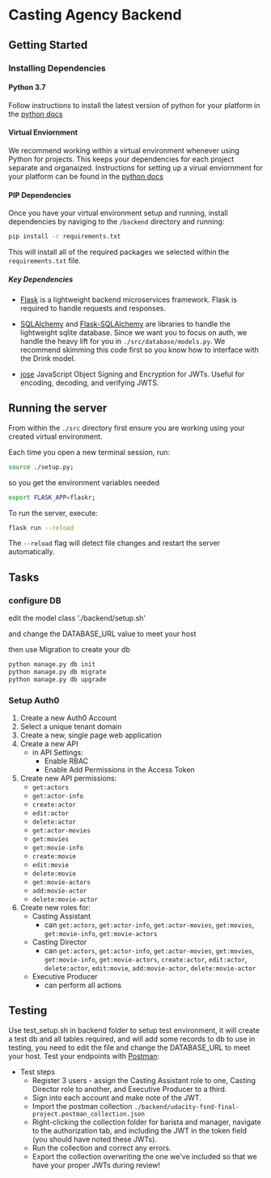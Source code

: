 # Casting Agency Backend

## Getting Started

### Installing Dependencies

#### Python 3.7

Follow instructions to install the latest version of python for your platform in the [python docs](https://docs.python.org/3/using/unix.html#getting-and-installing-the-latest-version-of-python)

#### Virtual Enviornment

We recommend working within a virtual environment whenever using Python for projects. This keeps your dependencies for each project separate and organaized. Instructions for setting up a virual enviornment for your platform can be found in the [python docs](https://packaging.python.org/guides/installing-using-pip-and-virtual-environments/)

#### PIP Dependencies

Once you have your virtual environment setup and running, install dependencies by naviging to the `/backend` directory and running:

```bash
pip install -r requirements.txt
```

This will install all of the required packages we selected within the `requirements.txt` file.

##### Key Dependencies

- [Flask](http://flask.pocoo.org/)  is a lightweight backend microservices framework. Flask is required to handle requests and responses.

- [SQLAlchemy](https://www.sqlalchemy.org/) and [Flask-SQLAlchemy](https://flask-sqlalchemy.palletsprojects.com/en/2.x/) are libraries to handle the lightweight sqlite database. Since we want you to focus on auth, we handle the heavy lift for you in `./src/database/models.py`. We recommend skimming this code first so you know how to interface with the Drink model.

- [jose](https://python-jose.readthedocs.io/en/latest/) JavaScript Object Signing and Encryption for JWTs. Useful for encoding, decoding, and verifying JWTS.

## Running the server

From within the `./src` directory first ensure you are working using your created virtual environment.

Each time you open a new terminal session, run:
```bash
source ./setup.py;
```
so you get the environment variables needed

```bash
export FLASK_APP=flaskr;
```

To run the server, execute:

```bash
flask run --reload
```

The `--reload` flag will detect file changes and restart the server automatically.

## Tasks

### configure DB
edit the model class './backend/setup.sh' 

and change the DATABASE_URL value to meet your host

then use Migration to create your db
```bash
python manage.py db init
python manage.py db migrate
python manage.py db upgrade
```

### Setup Auth0

1. Create a new Auth0 Account
2. Select a unique tenant domain
3. Create a new, single page web application
4. Create a new API
    - in API Settings:
        - Enable RBAC
        - Enable Add Permissions in the Access Token
5. Create new API permissions:
    - `get:actors`
    - `get:actor-info`
    - `create:actor`
    - `edit:actor`
    - `delete:actor`
    - `get:actor-movies`
    - `get:movies`
    - `get:movie-info`
    - `create:movie`
    - `edit:movie`
    - `delete:movie`
    - `get:movie-actors`
    - `add:movie-actor`
    - `delete:movie-actor`
6. Create new roles for:
    - Casting Assistant
        - can `get:actors`, `get:actor-info`, `get:actor-movies`,
         `get:movies`, `get:movie-info`, `get:movie-actors`
    - Casting Director
        - can `get:actors`, `get:actor-info`, `get:actor-movies`,
         `get:movies`, `get:movie-info`, `get:movie-actors`,
         `create:actor`, `edit:actor`, `delete:actor`,
         `edit:movie`, `add:movie-actor`, `delete:movie-actor`
    - Executive Producer
        - can perform all actions        

## Testing

Use test_setup.sh in backend folder to setup test environment, it will create a test db and all tables required, and will add some records to db to use in testing, you need to edit the file and change the DATABASE_URL to meet your host.
Test your endpoints with [Postman](https://getpostman.com):
- Test steps
    - Register 3 users - assign the Casting Assistant role to one, Casting Director role to another, and Executive Producer to a third.
    - Sign into each account and make note of the JWT.
    - Import the postman collection `./backend/udacity-fsnd-final-project.postman_collection.json`
    - Right-clicking the collection folder for barista and manager, navigate to the authorization tab, and including the JWT in the token field (you should have noted these JWTs).
    - Run the collection and correct any errors.
    - Export the collection overwriting the one we've included so that we have your proper JWTs during review!


